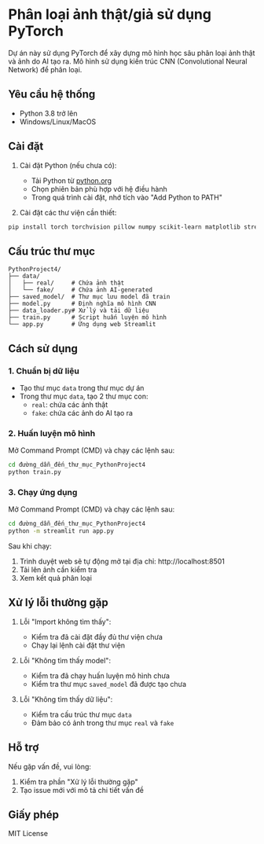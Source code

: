 # Phân loại ảnh thật/giả sử dụng PyTorch

Dự án này sử dụng PyTorch để xây dựng mô hình học sâu phân loại ảnh thật và ảnh do AI tạo ra. Mô hình sử dụng kiến trúc CNN (Convolutional Neural Network) để phân loại.

## Yêu cầu hệ thống

- Python 3.8 trở lên
- Windows/Linux/MacOS

## Cài đặt

1. Cài đặt Python (nếu chưa có):
   - Tải Python từ [python.org](https://www.python.org/downloads/)
   - Chọn phiên bản phù hợp với hệ điều hành
   - Trong quá trình cài đặt, nhớ tích vào "Add Python to PATH"

2. Cài đặt các thư viện cần thiết:
```bash
pip install torch torchvision pillow numpy scikit-learn matplotlib streamlit
```

## Cấu trúc thư mục

```
PythonProject4/
├── data/
│   ├── real/     # Chứa ảnh thật
│   └── fake/     # Chứa ảnh AI-generated
├── saved_model/  # Thư mục lưu model đã train
├── model.py      # Định nghĩa mô hình CNN
├── data_loader.py# Xử lý và tải dữ liệu
├── train.py      # Script huấn luyện mô hình
└── app.py        # Ứng dụng web Streamlit
```

## Cách sử dụng

### 1. Chuẩn bị dữ liệu
- Tạo thư mục `data` trong thư mục dự án
- Trong thư mục `data`, tạo 2 thư mục con:
  - `real`: chứa các ảnh thật
  - `fake`: chứa các ảnh do AI tạo ra

### 2. Huấn luyện mô hình
Mở Command Prompt (CMD) và chạy các lệnh sau:
```bash
cd đường_dẫn_đến_thư_mục_PythonProject4
python train.py
```

### 3. Chạy ứng dụng
Mở Command Prompt (CMD) và chạy các lệnh sau:
```bash
cd đường_dẫn_đến_thư_mục_PythonProject4
python -m streamlit run app.py
```

Sau khi chạy:
1. Trình duyệt web sẽ tự động mở tại địa chỉ: http://localhost:8501
2. Tải lên ảnh cần kiểm tra
3. Xem kết quả phân loại

## Xử lý lỗi thường gặp

1. Lỗi "Import không tìm thấy":
   - Kiểm tra đã cài đặt đầy đủ thư viện chưa
   - Chạy lại lệnh cài đặt thư viện

2. Lỗi "Không tìm thấy model":
   - Kiểm tra đã chạy huấn luyện mô hình chưa
   - Kiểm tra thư mục `saved_model` đã được tạo chưa

3. Lỗi "Không tìm thấy dữ liệu":
   - Kiểm tra cấu trúc thư mục `data`
   - Đảm bảo có ảnh trong thư mục `real` và `fake`

## Hỗ trợ

Nếu gặp vấn đề, vui lòng:
1. Kiểm tra phần "Xử lý lỗi thường gặp"
2. Tạo issue mới với mô tả chi tiết vấn đề

## Giấy phép

MIT License 